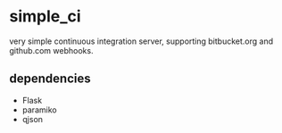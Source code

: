 simple_ci
=========

very simple continuous integration server, supporting bitbucket.org and github.com webhooks. 

## dependencies

* Flask
* paramiko
* qjson